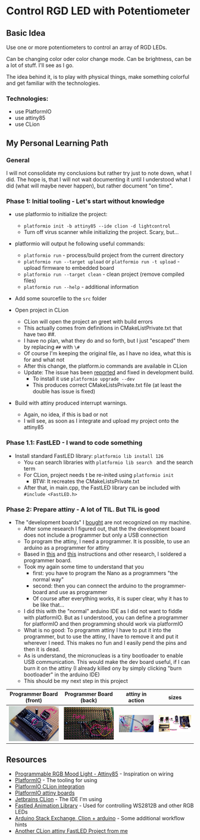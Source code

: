 Control RGD LED with Potentiometer
=== 

## Basic Idea
Use one or more potentiometers to control an array of RGD LEDs.

Can be changing color oder color change mode. Can be brightness, can be a lot
of stuff. I'll see as I go.

The idea behind it, is to play with physical things, make something colorful and
get familiar with the technologies. 

### Technologies:
* use PlatformIO
* use attiny85
* use CLion

## My Personal Learning Path
### General
I will not consolidate my conclusions but rather try just to note down, what I did. The hope is, that 
I will not wait documenting it until I understood what I did (what will maybe never happen), but rather
document "on time".


### Phase 1: Initial tooling - Let's start without knowledge 
* use platformio to initialize the project:
  * `platformio init -b attiny85 --ide clion -d lightcontrol`
  * Turn off virus scanner while initializing the project. Scary, but...
* platformio will output he following useful commands:
  * `platformio run` - process/build project from the current directory
  * `platformio run --target upload` or `platformio run -t upload` - upload firmware to embedded board
  * `platformio run --target clean` - clean project (remove compiled files)
  * `platformio run --help` - additional information

* Add some sourcefile to the `src` folder

* Open project in CLion
  * CLion will open the project an greet with build errors
  * This actually comes from definitions in CMakeListPrivate.txt that have two ##.
  * I have no plan, what they do and so forth, but I just "escaped" them by replacing `##` with `\#`
  * Of course I'm keeping the original file, as I have no idea, what this is for and what not
  * After this change, the platform.io commands are available in CLion
  * Update: The issue has been [reported](https://community.platformio.org/t/clion-fails-to-build-project/3126) and fixed in development build.
    * To install it use `platformio upgrade --dev`
    * This produces correct CMakeListsPrivate.txt file (at least the double has issue is fixed)
  
* Build with attiny produced interrupt warnings.
  * Again, no idea, if this is bad or not
  * I will see, as soon as I integrate and upload my project onto the attiny85
  
  
### Phase 1.1: FastLED - I wand to code something
* Install standard FastLED library: `platformio lib install 126`
  * You can search libraries with `platformio lib search ` and the search term
  * For CLion, project needs t be re-inited using `platformio init`
    * BTW: It recreates the CMakeListsPrivate.txt
  * After that, in main.cpp, the FastLED library can be included with `#include <FastLED.h>`  


### Phase 2: Prepare attiny - A lot of TIL. But TIL is good
* The "development boards" I [bought](https://www.banggood.com/Development-Programmer-Board-For-ATtiny85-ATtiny13A-ATtiny25-p-1109741.html?rmmds=search&cur_warehouse=CN)
are not recognized on my machine.
  * After some research I figured out, that the the development board does not include a programmer but only a USB connection
  * To program the attiny, I need a programmer. It is possible, to use an arduino as a programmer for attiny
  * Based in [this](http://woodsgood.ca/projects/2015/02/01/using-a-nano-to-program-an-attiny85/) 
    and [this](http://highlowtech.org/?p=1695) instructions and other research, I soldered a programmer board.
  * Took my again some time to understand that you
    * first: you have to program the Nano as a programmers "the normal way"
    * second: then you can connect the arduino to the programmer-board and use as programmer
    * Of course after everything works, it is super clear, why it has to be like that...
  * I did this with the "normal" arduino IDE as I did not want to fiddle with platformIO. But as I understood, you can define a programmer for platformIO and then programming should work  via platformIO
  * What is no good: To programm attiny I have to put it into the programmer, but to use the attiny, I have to remove it and put it wherever I need.
    This makes no fun and I easily pend the pins and then it is dead.
  * As is understand, the micronucleas is a tiny bootloader to enable USB communication. This would make the dev board useful, if I can burn it on the attiny
    (I already killed ony by simply clicking "burn bootloader" in the arduino IDE)
  * This should be my next step in this project  
  
  

Programmer Board (front) | Programmer Board (back) | attiny in action | sizes
-------------------------|-------------------------|-------------------|------
![Front](./docs/programmer_board_front.jpg) | ![Back](./docs/programmer_board_back.jpg) | ![Blink](./docs/attiny_poc.jpg) | ![Size Comparision](./docs/sizes.jpg)
  
  
## Resources

* [Programmable RGB Mood Light - Attiny85](http://www.instructables.com/id/Programmable-RGB-Mood-Light-Attiny85/) - Inspiration on wiring
* [PlatformIO](http://platformio.org/) - The tooling for using 
* [PlatformIO CLion integration](http://docs.platformio.org/en/latest/ide/clion.html)
* [PlatformIO attiny boards](http://docs.platformio.org/en/latest/platforms/atmelavr.html#generic-attiny)
* [Jetbrains CLion](https://www.jetbrains.com/clion/) -  The IDE I'm using
* [Fastled Animation Library](http://fastled.io/) - Used for controlling WS2812B and other RGB LEDs
* [Arduino Stack Exchange, Clion + arduino](https://arduino.stackexchange.com/a/20296) - Some additional workflow hints
* [Another CLion attiny FastLED Project from me](https://github.com/fade2g/attiny85_platformio_fastled)  
